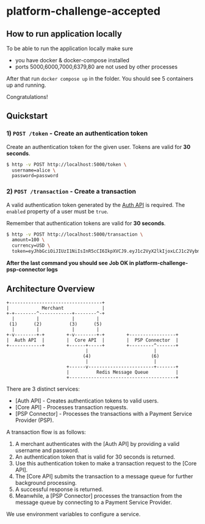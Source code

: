 # platform-challenge-accepted

## How to run application locally

To be able to run the application locally make sure 
- you have docker & docker-compose installed
- ports 5000,6000,7000,6379,80 are not used by other processes

After that run `docker compose up` in the folder.
You should see 5 containers up and running.

Congratulations!


## Quickstart

### 1) `POST /token` - Create an authentication token

Create an authentication token for the given user. Tokens are valid for **30 seconds**.

```bash
$ http -v POST http://localhost:5000/token \
  username=alice \
  password=password
```


### 2) `POST /transaction` - Create a transaction

A valid authentication token generated by the [Auth API](../auth-api) is required. The `enabled` property of a user must be `true`.

Remember that authentication tokens are valid for **30 seconds**.

```bash
$ http -v POST http://localhost:5000/transaction \
  amount=100 \
  currency=USD \
  token=eyJhbGciOiJIUzI1NiIsInR5cCI6IkpXVCJ9.eyJ1c2VyX2lkIjoxLCJ1c2VybmFtZSI6ImFsaWNlIiwiZW5hYmxlZCI6dHJ1ZSwiZXhwIjoxNjM1ODg0NzkzfQ.t4fLg-F8Ev3nwDED18OiQaqCOCzG7bgIO0s1AbFoRZo
```

**After the last command you should see Job OK in platform-challenge-psp-connector logs**


## Architecture Overview

```
+----------------------------------+
|            Merchant              |
+-+--------^------------+--------^-+
  |        |            |        |
 (1)      (2)          (3)      (5)
  |        |            |        |
+-v--------+-+        +-v--------+-+        +-----------------+
|  Auth API  |        |  Core API  |        |  PSP Connector  | 
+------------+        +------+-----+        +---------^-------+
                             |                        |
                            (4)                      (6)
                             |                        |
                      +------v------------------------+-------+
                      |          Redis Message Queue          |
                      +---------------------------------------+
```

There are 3 distinct services:

- [Auth API] - Creates authentication tokens to valid users.
- [Core API] - Processes transaction requests.
- [PSP Connector] - Processes the transactions with a Payment Service Provider (PSP).

A transaction flow is as follows:

1. A merchant authenticates with the [Auth API] by providing a valid username and password.
2. An authentication token that is valid for 30 seconds is returned.
3. Use this authentication token to make a transaction request to the [Core API].
4. The [Core API] submits the transaction to a message queue for further background processing.
5. A successful response is returned.
6. Meanwhile, a [PSP Connector] processes the transaction from the message queue by connecting to a Payment Service Provider.

We use environment variables to configure a service.
